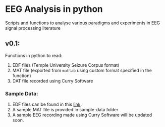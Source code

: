 # EEG Analysis in python
Scripts and functions to analyse various paradigms and experiments in EEG signal processing literature

## v0.1:
Functions in python to read:
1. EDF files (Temple University Seizure Corpus format)
2. MAT file (exported from `matlab` using custom format specified in the function)
3. DAT file recorded using Curry Software


### Sample Data:

1. EDF files can be found in this [link](https://www.isip.piconepress.com/projects/tuh_eeg/html/downloads.shtml).
2. A sample MAT file is provided in sample-data folder
3. A sample EEG recording made using Curry Software will be updated soon.
